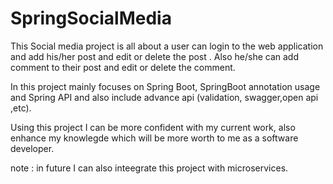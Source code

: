 # SpringSocialMedia

This Social media project is all about a user can login to the web application and add his/her post and edit or delete the post . Also he/she can add comment to their post  and edit or delete the comment.

In this project mainly focuses on Spring Boot, SpringBoot annotation usage and Spring API and also include advance api (validation, swagger,open api ,etc).

Using this project I can be more confident with my current work, also enhance my knowlegde which will be more worth to me as a software developer.

note : in future I can also inteegrate this project with microservices.
